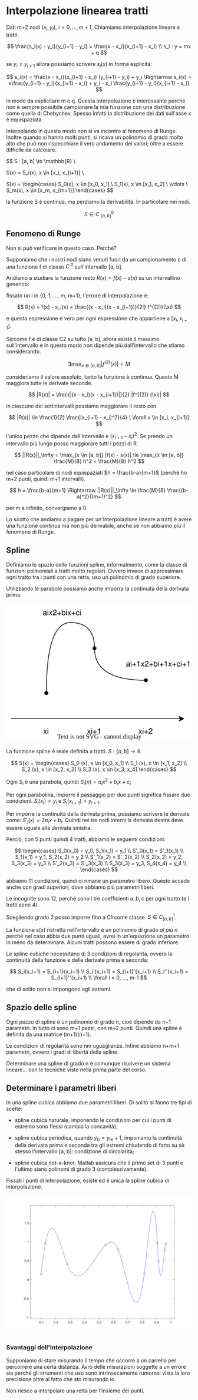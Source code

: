 # Interpolazione linearea tratti

Dati m+2 nodi $(x_i, y_i)$, $i = 0, \dots, m+1$, Chiamiamo interpolazione lineare a tratti:

$$
\frac{s_i(x) - y_i}{y_{i+1} - y_i} = \frac{x - x_i}{x_{i+1} - x_i}
\\
s_i : y = mx + q
$$

se $y_i \ne y_{i+1}$ allora possiamo scrivere $s_i(x)$ in forma esplicita:

$$
s_i(x) = \frac{x - x_i}{x_{i+1} - x_i} (y_{i+1} - y_i) + y_i \Rightarrow
s_i(x) = x\frac{y_{i+1} - y_i}{x_{i+1} - x_i} + y_i - x_i \frac{y_{i+1} - y_i}{x_{i+1} - x_i}
$$

in modo da esplicitare m e q. Questa interpolazione è interessante perché non è sempre possibile campionare la mia
funzione con una distribuzione come quella di Chebychev. Spesso infatti la distribuzione dei dati sull'asse x
è equispaziata.

Interpolando in questo modo non si va incontro al fenomeno di Runge. Inoltre quando si hanno molti punti, si ricava un
polinomio di grado molto alto che può non rispecchiare il vero andamento del valori; oltre a essere difficile
da calcolare.

$$
S : [a, b] \to \mathbb{R} \\

S(x) = S_i(x), x \in [x_i, x_{i+1}] \\

S(x) = \begin{cases}
S_0(x), x \in [x_0, x_1] \\
S_1(x), x \in [x_1, x_2] \\
\vdots \\
S_m(x), x \in [x_m, x_{m+1}]
\end{cases}
$$

la funzione S è continua, ma perdiamo la derivabilità. In particolare nei nodi.

$$
S \in \mathit{C}\ ^0_{[a,b]}
$$

## Fenomeno di Runge

Non si può verificare in questo caso. Perché?

Supponiamo che i nostri nodi siano venuti fuori da un campionamento s di una funzione f di classe $\mathit{C}\ ^2$
sull'intervallo [a, b].

Andiamo a studiare la funzione resto $R(x) = f(x) - s(x)$ su un intervallino generico:

fissato un i in {0, 1, ..., m, m+1}, l'errore di interpolazione è:

$$
R(x) = f(x) - s_i(x) = \frac{(x - x_i)(x - x_{i+1})}{2!} f^{(2)}(\xi)
$$

e questa espressione è vera per ogni espressione che appartiene a $[x_i, x_{i+1}]$.

Siccome f è di classe C2 su tutto [a, b], allora esiste il massimo sull'intervallo e in questo modo non dipende più
dall'intervallo che stiamo considerando.

$$
\exists \max_{x \in [a,b]} |f^{(2)}(x)| = M
$$

consideriamo il valore assoluto, tanto la funzione è continua. Questo M maggiora tutte le derivate seconde.

$$
|R(x)| = \frac{|(x - x_i)(x - x_{i+1})|}{2} |f^{(2)} (\xi)|
$$

in ciascuno dei sottintervalli possiamo maggiorare il resto con

$$
|R(x)| \le \frac{1}{2} \frac{(x_{i+1} - x_i)^2}{4} \  \forall x \in [x_i, x_{i+1}]
$$

l'unico pezzo che dipende dall'intervallo è $(x_{i+1} - x_i)^2$. Se prendo un intervallo più lungo posso maggiorare
tutti i pezzi di R.

$$
||R(x)||_\infty = \max_{x \in [a, b]} |f(x) - s(x)| \le \max_{x \in [a, b]} \frac{M}{8} h^2 = \frac{M}{8} h^2
$$

nel caso particolare di nodi equispaziati $h = \frac{b-a}{m+1}$ (perché ho m+2 punti, quindi m+1 intervalli).

$$
h = \frac{b-a}{m+1} \Rightarrow ||R(x)||_\infty \le \frac{M}{8} \frac{(b-a)^2}{(m+1)^2}
$$

per m a infinito, convergiamo a 0.

Lo scotto che andiamo a pagare per un'interpolazione lineare a tratti è avere una funzione continua ma non più
derivabile, anche se non abbiamo più il fenomeno di Runge.

## Spline

Definiamo lo spazio delle funzioni spline, informalmente, come la classe di funzioni polinomiali a tratti molto
regolari. Ovvero invece di approssimare ogni tratto tra i punti con una retta, uso un polinomio di grado superiore.

Utilizzando le parabole possiamo anche imporra la continuità della derivata prima.

![Interpolazione con parabole](Assets/parabolic_interpolation.svg)

La funzione spline è reale definita a tratti. $S: [a, b] \to \mathbb{R}$

$$
S(x) = \begin{cases}
S_0 (x), x \in [x_0, x_1] \\
S_1 (x), x \in [x_1, x_2] \\
S_2 (x), x \in [x_2, x_3] \\
S_3 (x), x \in [x_3, x_4]
\end{cases}
$$

Ogni $S_i$ è una parabola, quindi $S_i(x) = a_i x^2 + b_i x + c_i$

Per ogni parabolina, imporre il passaggio per due punti significa fissare due condizioni.
$S_i(x_i) = y_i$ e $S_i(x_{i+1}) = y_{i+1}$.

Per imporre la continuità della derivata prima, possiamo scrivere le derivate come: $S'_i(x) = 2a_i x + b_i$.
Quindi nei tre nodi interni la derivata destra deve essere uguale alla derivata sinistra.

Perciò, con 5 punti quindi 4 tratti, abbiamo le seguenti condizioni:

$$
\begin{cases}
S_0(x_0) = y_0, S_1(x_1) = y_1 \\
S'_0(x_1) = S'_1(x_1) \\
S_1(x_1) = y_1, S_2(x_2) = y_2 \\
S'_1(x_2) = S'_2(x_2) \\
S_2(x_2) = y_2, S_3(x_3) = y_3 \\
S'_2(x_3) = S'_3(x_3) \\
S_3(x_3) = y_3, S_4(x_4) = y_4 \\
\end{cases}
$$

abbiamo 11 condizioni, quindi ci rimane un parametro libero. Questo accade anche con gradi superiori, dove abbiamo più
parametri liberi.

Le incognite sono 12, perché sono i tre coefficienti $a, b, c$ per ogni tratto (e i tratti sono 4).

Scegliendo grado 2 posso imporre fino a C1 come classe. $S \in \mathit{C}^1_{[a,b]}$.

La funzione s(x) ristretta nell'intervallo è un polinomio di grado *al più n* perché nel caso abbia due punti uguali,
avrei in un'equazione un parametro in meno da determinare. Alcuni tratti possono essere di grado inferiore.

Le spline cubiche necessitano di 3 condizioni di regolarità, ovvero la continuità della funzione e delle derivate prima
e seconda:

$$
S_i(x_i+1) = S_{i+1}(x_i+1) \\
S_i'(x_i+1) = S_{i+1}'(x_i+1) \\
S_i''(x_i+1) = S_{i+1}''(x_i+1) \\
\forall i = 0, ..., m-1
$$

che di solito non si impongono agli estremi.

## Spazio delle spline

Ogni pezzo di spline è un polinomio di grado n, cioè dipende da n+1 parametri. In tutto ci sono m+1 pezzi, con m+2
punti. Quindi una spline è definita da una matrice (m+1)(n+1).

Le condizioni di regolarità sono nm uguaglianze. Infine abbiamo n+m+1 parametri, ovvero i gradi di libertà della spline.

Determinare una spline di grado n è comunque risolvere un sistema lineare... con le tecniche viste nella prima parte
del corso.

## Determinare i parametri liberi

In una spline cubica abbiamo due parametri liberi. Di solito si fanno tre tipi di scelte:

- spline cubica naturale,
    imponendo le condizioni per cui i punti di estremo sono flessi (cambia la concavità);

- spline cubica periodica,
    quando $y_0 = y_m+1$, imponiamo la continuità della derivata prima e seconda tra gli estremi chiudendo di fatto
    su sè stesso l'intervallo [a, b]: condizione di circolarità;

- spline cubica not-a-knot,
    Matlab assicura che il primo set di 3 punti e l'ultimo siano polinomi di grado 3 (complessivamente).

Fissati i punti di interpolazione, esiste ed è unica la spline cubica di interpolazione.

$$
%no teorema sulle spline cubiche
%da fare: confronto interpolazione spline con interpolazione polinomiale
$$

![Spline interpolation Matlab](Assets/spline_interpolation.svg)

### Svantaggi dell'interpolazione

Supponiamo di stare misurando il tempo che occorre a un carrello per percorrere una certa distanza. Avrò delle
misurazioni soggette a un errore sia perché gli strumenti che uso sono intrinsecamente rumorosi vista la loro precisione
oltre al fatto che sto misurando io.

Non riesco a interpolare una retta per l'insieme dei punti.
